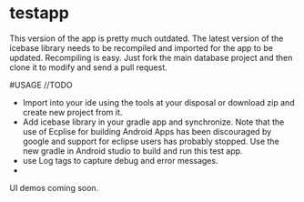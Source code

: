 # testapp
This version of the app is pretty much outdated. The latest version of the icebase library needs to be recompiled and imported for the app to be updated.
Recompiling is easy. Just fork the main database project and then clone it to modify and send a pull request.

#USAGE
//TODO

- Import into  your ide using the tools at your disposal or download zip and create new project from it.
- Add icebase library in your gradle app and synchronize. Note that the use of Ecplise for building Android Apps has been discouraged by google and support for eclipse users has probably stopped. Use the new gradle in Android studio to build and run this test app.
- use Log tags to capture debug and error messages.
- 
UI demos coming soon.
